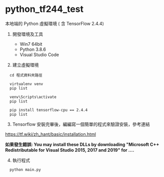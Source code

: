 # python_tf244_test
本地端的 Python 虛擬環境 ( 含 TensorFlow 2.4.4)


1. 開發環境及工具
   * Win7 64bit
   * Python 3.8.6
   * Visual Studio Code
   
2. 建立虛擬環境
```
  cd 程式資料夾路徑

  virtualenv venv
  pip list

  venv\Scripts\activate
  pip list

  pip install tensorflow-cpu == 2.4.4
  pip list
```

3. Tensorflow 安裝完畢後，編編寫一個簡單的程式來驗證安裝，參考連結

https://tf.wiki/zh_hant/basic/installation.html

**如果發生錯誤: You may install these DLLs by downloading "Microsoft C++ Redistributable for Visual Studio 2015, 2017 and 2019" for ....**

4. 執行程式
```python
  python main.py
```
